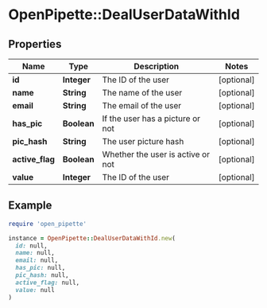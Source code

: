 # OpenPipette::DealUserDataWithId

## Properties

| Name | Type | Description | Notes |
| ---- | ---- | ----------- | ----- |
| **id** | **Integer** | The ID of the user | [optional] |
| **name** | **String** | The name of the user | [optional] |
| **email** | **String** | The email of the user | [optional] |
| **has_pic** | **Boolean** | If the user has a picture or not | [optional] |
| **pic_hash** | **String** | The user picture hash | [optional] |
| **active_flag** | **Boolean** | Whether the user is active or not | [optional] |
| **value** | **Integer** | The ID of the user | [optional] |

## Example

```ruby
require 'open_pipette'

instance = OpenPipette::DealUserDataWithId.new(
  id: null,
  name: null,
  email: null,
  has_pic: null,
  pic_hash: null,
  active_flag: null,
  value: null
)
```

